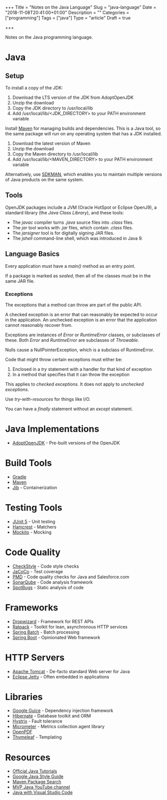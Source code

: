 +++
Title = "Notes on the Java Language"
Slug = "java-language"
Date = "2018-11-08T20:41:00+01:00"
Description = ""
Categories = ["programming"]
Tags = ["java"]
Type = "article"
Draft = true

+++

Notes on the Java programming language.

# Java

## Setup

To install a copy of the JDK:

1. Download the LTS version of the JDK from AdoptOpenJDK
2. Unzip the download
3. Copy the JDK directory to /usr/local/lib
4. Add /usr/local/lib/<JDK_DIRECTORY> to your PATH environment variable

Install [Maven](https://maven.apache.org/) for managing builds and dependencies. This is a Java tool, so the same package will run on any operating system that has a JDK installed.

1. Download the latest version of Maven
2. Unzip the download
3. Copy the Maven directory to /usr/local/lib
4. Add /usr/local/lib/<MAVEN_DIRECTORY> to your PATH environment variable

Alternatively, use [SDKMAN](https://sdkman.io/), which enables you to maintain multiple versions of Java products on the same system.

## Tools

OpenJDK packages include a JVM (Oracle HotSpot or Eclipse OpenJ9), a standard library (the _Java Class Library_), and these tools:

- The _javac_ compiler turns _.java_ source files into _.class_ files.
- The _jar_ tool works with _.jar_ files, which contain _.class_ files.
- The _jarsigner_ tool is for digitally signing JAR files.
- The _jshell_ command-line shell, which was introduced in Java 9.

## Language Basics

Every application must have a _main()_ method as an entry point.

If a package is marked as _sealed_, then all of the classes must be in the same JAR file.

### Exceptions

The exceptions that a method can throw are part of the public API.

A checked exception is an error that can reasonably be expected to occur in the application. An unchecked exception is an error that the application cannot reasonably recover from.

Exceptions are instances of _Error_ or _RuntimeError_ classes, or subclasses of these. Both _Error_ and _RuntimeError_ are subclasses of _Throwable_.

Nulls cause a NullPointerException, which is a subclass of RuntimeError.

Code that might throw certain exceptions must either be:

1. Enclosed in a _try_ statement with a handler for that kind of exception
2. In a method that specifies that it can throw the exception

This applies to _checked exceptions_. It does not apply to _unchecked exceptions_.

Use _try-with-resources_ for things like I/O.

You can have a _finally_ statement without an _except_ statement.

# Java Implementations

- [AdoptOpenJDK](https://adoptopenjdk.net/) - Pre-built versions of the OpenJDK

# Build Tools

- [Gradle](https://gradle.org/)
- [Maven](https://maven.apache.org/)
- [Jib](https://github.com/GoogleContainerTools/jib) - Containerization

# Testing Tools

- [JUnit 5](https://junit.org/junit5/) - Unit testing
- [Hamcrest](http://hamcrest.org/JavaHamcrest/) - Matchers
- [Mockito](https://site.mockito.org/) - Mocking

# Code Quality

- [CheckStyle](https://checkstyle.org/) - Code style checks
- [JaCoCo](https://www.jacoco.org/jacoco/) - Test coverage
- [PMD](https://pmd.github.io/) - Code quality checks for Java and Salesforce.com
- [SonarQube](https://www.sonarqube.org/) - Code analysis framework
- [SpotBugs](https://spotbugs.github.io/) - Static analysis of code

# Frameworks

- [Dropwizard](https://www.dropwizard.io) - Framework for REST APIs
- [Ratpack](https://ratpack.io/) - Toolkit for lean, asynchronous HTTP services
- [Spring Batch](https://spring.io/projects/spring-batch) - Batch processing
- [Spring Boot](https://spring.io/projects/spring-boot) - Opinionated Web framework

# HTTP Servers

- [Apache Tomcat](https://tomcat.apache.org/) - De-facto standard Web server for Java
- [Eclipse Jetty](https://www.eclipse.org/jetty/) - Often embedded in applications

# Libraries

- [Google Guice](https://github.com/google/guice) - Dependency injection framework
- [Hibernate](http://hibernate.org/) - Database toolkit and ORM
- [Hystrix](https://github.com/Netflix/Hystrix) - Fault tolerance
- [Micrometer](http://micrometer.io/) - Metrics collection agent library
- [OpenPDF](https://github.com/LibrePDF/OpenPDF)
- [Thymeleaf](https://www.thymeleaf.org/) - Templating

# Resources

- [Official Java Tutorials](https://docs.oracle.com/javase/tutorial/)
- [Google Java Style Guide](https://google.github.io/styleguide/javaguide.html)
- [Maven Package Search](https://search.maven.org/)
- [MVP Java YouTube channel](https://www.youtube.com/channel/UCrgOYeQyZ_V62XDYKCfh8TQ)
- [Java with Visual Studio Code](https://code.visualstudio.com/docs/java/java-tutorial)
